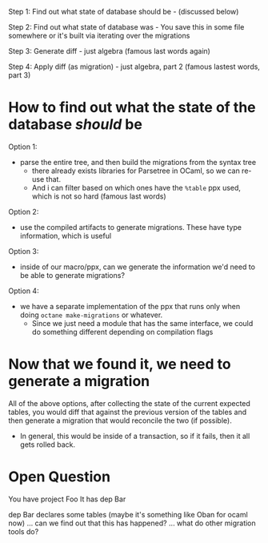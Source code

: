 Step 1: Find out what state of database should be
    - (discussed below)

Step 2: Find out what state of database was
    - You save this in some file somewhere or it's built via iterating over the migrations

Step 3: Generate diff
    - just algebra (famous last words again)

Step 4: Apply diff (as migration)
    - just algebra, part 2 (famous lastest words, part 3)


# How to find out what the state of the database *should* be

Option 1:
- parse the entire tree, and then build the migrations from the syntax tree
    - there already exists libraries for Parsetree in OCaml, so we can re-use that.
    - And i can filter based on which ones have the `%table` ppx used, which is not so hard (famous last words)

Option 2:
- use the compiled artifacts to generate migrations. These have type information, which is useful

Option 3:
- inside of our macro/ppx, can we generate the information we'd need to be able to generate migrations?

Option 4:
- we have a separate implementation of the ppx that runs only when doing `octane make-migrations` or whatever.
    - Since we just need a module that has the same interface, we could do something different depending on compilation flags

# Now that we found it, we need to generate a migration

All of the above options, after collecting the state of the current expected tables, you would diff that against
the previous version of the tables and then generate a migration that would reconcile the two (if possible).
- In general, this would be inside of a transaction, so if it fails, then it all gets rolled back.


# Open Question

You have project Foo
It has dep Bar

dep Bar declares some tables (maybe it's something like Oban for ocaml now)
... can we find out that this has happened?
... what do other migration tools do?


